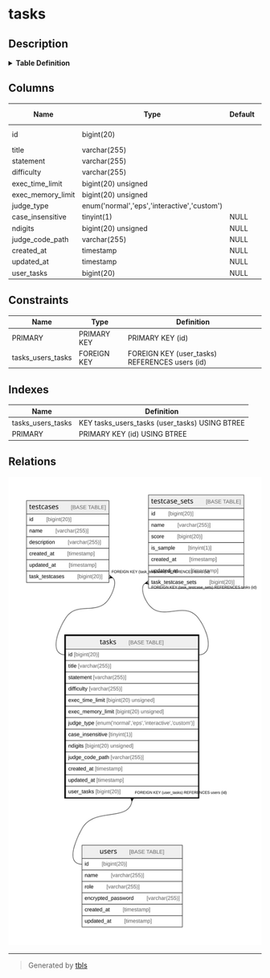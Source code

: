 # tasks

## Description

<details>
<summary><strong>Table Definition</strong></summary>

```sql
CREATE TABLE `tasks` (
  `id` bigint(20) NOT NULL AUTO_INCREMENT,
  `title` varchar(255) NOT NULL,
  `statement` varchar(255) NOT NULL,
  `difficulty` varchar(255) NOT NULL,
  `exec_time_limit` bigint(20) unsigned NOT NULL,
  `exec_memory_limit` bigint(20) unsigned NOT NULL,
  `judge_type` enum('normal','eps','interactive','custom') NOT NULL,
  `case_insensitive` tinyint(1) DEFAULT NULL,
  `ndigits` bigint(20) unsigned DEFAULT NULL,
  `judge_code_path` varchar(255) DEFAULT NULL,
  `created_at` timestamp NULL DEFAULT NULL,
  `updated_at` timestamp NULL DEFAULT NULL,
  `user_tasks` bigint(20) DEFAULT NULL,
  PRIMARY KEY (`id`),
  KEY `tasks_users_tasks` (`user_tasks`),
  CONSTRAINT `tasks_users_tasks` FOREIGN KEY (`user_tasks`) REFERENCES `users` (`id`) ON DELETE SET NULL
) ENGINE=InnoDB DEFAULT CHARSET=utf8mb4 COLLATE=utf8mb4_bin
```

</details>

## Columns

| Name | Type | Default | Nullable | Extra Definition | Children | Parents | Comment |
| ---- | ---- | ------- | -------- | ---------------- | -------- | ------- | ------- |
| id | bigint(20) |  | false | auto_increment | [testcases](testcases.md) [testcase_sets](testcase_sets.md) |  |  |
| title | varchar(255) |  | false |  |  |  |  |
| statement | varchar(255) |  | false |  |  |  |  |
| difficulty | varchar(255) |  | false |  |  |  |  |
| exec_time_limit | bigint(20) unsigned |  | false |  |  |  |  |
| exec_memory_limit | bigint(20) unsigned |  | false |  |  |  |  |
| judge_type | enum('normal','eps','interactive','custom') |  | false |  |  |  |  |
| case_insensitive | tinyint(1) | NULL | true |  |  |  |  |
| ndigits | bigint(20) unsigned | NULL | true |  |  |  |  |
| judge_code_path | varchar(255) | NULL | true |  |  |  |  |
| created_at | timestamp | NULL | true |  |  |  |  |
| updated_at | timestamp | NULL | true |  |  |  |  |
| user_tasks | bigint(20) | NULL | true |  |  | [users](users.md) |  |

## Constraints

| Name | Type | Definition |
| ---- | ---- | ---------- |
| PRIMARY | PRIMARY KEY | PRIMARY KEY (id) |
| tasks_users_tasks | FOREIGN KEY | FOREIGN KEY (user_tasks) REFERENCES users (id) |

## Indexes

| Name | Definition |
| ---- | ---------- |
| tasks_users_tasks | KEY tasks_users_tasks (user_tasks) USING BTREE |
| PRIMARY | PRIMARY KEY (id) USING BTREE |

## Relations

![er](tasks.svg)

---

> Generated by [tbls](https://github.com/k1LoW/tbls)
